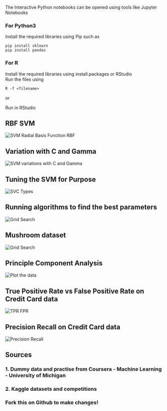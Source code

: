 The Interactive Python notebooks can be opened using tools like Jupyter Notebooks

<h3>For Python3</h3>
Install the required libraries using Pip such as 

```
pip install sklearn
pip install pandas
```


<h3>For R</h3>
Install the required libraries using install.packages or RStudio<br>
Run the files using 

```
R -f <filename>
``` 

or 

Run in RStudio


<h2>RBF SVM</h2>

![SVM Radial Basis Function RBF](https://cdn.rawgit.com/devssh/svm/022af90c/RBF.svg)

<h2>Variation with C and Gamma</h2>

![SVM variations with C and Gamma](https://cdn.rawgit.com/devssh/svm/022af90c/EffectOfGammaAndC.svg)

<h2>Tuning the SVM for Purpose</h2>

![SVC Types](https://cdn.rawgit.com/devssh/svm/04014479/SVC%20Types.svg)

<h2>Running algorithms to find the best parameters</h2>

![Grid Search](https://github.com/devssh/svm/blob/master/GridSearchResults.png)


<h2>Mushroom dataset</h2>

![Grid Search](https://github.com/devssh/svm/blob/master/Mushroom%20dataset.png)

<h2>Principle Component Analysis</h2>

![Plot the data](https://github.com/devssh/svm/blob/master/Principle%20Component%20Analysis.svg)

<h2>True Positive Rate vs False Positive Rate on Credit Card data</h2>

![TPR FPR](https://cdn.rawgit.com/devssh/svm/ae81ffd4/TPR-FPR%20Curve.svg)


<h2>Precision Recall on Credit Card data</h2>

![Precision Recall](https://cdn.rawgit.com/devssh/svm/ae81ffd4/PrecisionRecallCurve.svg)


<h2>Sources</h2>
<h3>1. Dummy data and practise from Coursera - Machine Learning - University of Michigan</h3>
<h3>2. Kaggle datasets and competitions</h3>

<h3> Fork this on Github to make changes!</h3>
